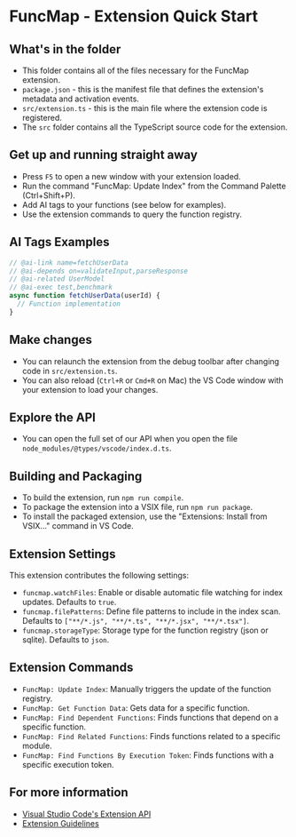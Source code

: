 # FuncMap - Extension Quick Start

## What's in the folder

* This folder contains all of the files necessary for the FuncMap extension.
* `package.json` - this is the manifest file that defines the extension's metadata and activation events.
* `src/extension.ts` - this is the main file where the extension code is registered.
* The `src` folder contains all the TypeScript source code for the extension.

## Get up and running straight away

* Press `F5` to open a new window with your extension loaded.
* Run the command "FuncMap: Update Index" from the Command Palette (Ctrl+Shift+P).
* Add AI tags to your functions (see below for examples).
* Use the extension commands to query the function registry.

## AI Tags Examples

```typescript
// @ai-link name=fetchUserData
// @ai-depends on=validateInput,parseResponse
// @ai-related UserModel
// @ai-exec test,benchmark
async function fetchUserData(userId) {
  // Function implementation
}
```

## Make changes

* You can relaunch the extension from the debug toolbar after changing code in `src/extension.ts`.
* You can also reload (`Ctrl+R` or `Cmd+R` on Mac) the VS Code window with your extension to load your changes.

## Explore the API

* You can open the full set of our API when you open the file `node_modules/@types/vscode/index.d.ts`.

## Building and Packaging

* To build the extension, run `npm run compile`.
* To package the extension into a VSIX file, run `npm run package`.
* To install the packaged extension, use the "Extensions: Install from VSIX..." command in VS Code.

## Extension Settings

This extension contributes the following settings:

* `funcmap.watchFiles`: Enable or disable automatic file watching for index updates. Defaults to `true`.
* `funcmap.filePatterns`: Define file patterns to include in the index scan. Defaults to `["**/*.js", "**/*.ts", "**/*.jsx", "**/*.tsx"]`.
* `funcmap.storageType`: Storage type for the function registry (json or sqlite). Defaults to `json`.

## Extension Commands

* `FuncMap: Update Index`: Manually triggers the update of the function registry.
* `FuncMap: Get Function Data`: Gets data for a specific function.
* `FuncMap: Find Dependent Functions`: Finds functions that depend on a specific function.
* `FuncMap: Find Related Functions`: Finds functions related to a specific module.
* `FuncMap: Find Functions By Execution Token`: Finds functions with a specific execution token.

## For more information

* [Visual Studio Code's Extension API](https://code.visualstudio.com/api)
* [Extension Guidelines](https://code.visualstudio.com/api/references/extension-guidelines) 